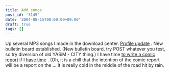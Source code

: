 ```yaml
---
title: Add songs
post_id: '3145'
date: '2004-08-15T00:00:00+09:00'
draft: true
tags: []
---
```


Up several MP3 songs I made in the download center. [Profile update](https://danmaq.com/category/about) . New bulletin board established. (New bulletin board, try POST whatever you test, so try diversion of old YASiM - CITY thing.) I have time [to write a comic report](https://danmaq.com/3148) if I [have time](https://danmaq.com/3148) . (Oh, it is a chill that the intention of the comic report will be a report on the ... It is really cold in the middle of the road hit by rain.
